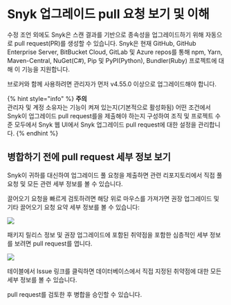 # Snyk 업그레이드 pull 요청 보기 및 이해

수정 조언 외에도 Snyk은 스캔 결과를 기반으로 종속성을 업그레이드하기 위해 자동으로 pull request(PR)를 생성할 수 있습니다. Snyk은 현재 GitHub, GitHub Enterprise Server, BitBucket Cloud, GitLab 및 Azure repos를 통해 npm, Yarn, Maven-Central, NuGet(C#), Pip 및 PyPI(Python), Bundler(Ruby) 프로젝트에 대해 이 기능을 지원합니다.

브로커와 함께 사용하려면 관리자가 먼저 v4.55.0 이상으로 업그레이드해야 합니다.

{% hint style="info" %}
**주의**\
관리자 및 계정 소유자는 기능이 켜져 있는지(기본적으로 활성화됨) 어떤 조건에서 Snyk이 업그레이드 pull request를을 제출해야 하는지 구성하여 조직 및 프로젝트 수준 모두에서 Snyk 웹 UI에서 Snyk 업그레이드 pull request에 대한 설정을 관리합니다.
{% endhint %}

## 병합하기 전에 pull request 세부 정보 보기

Snyk이 귀하를 대신하여 업그레이드 풀 요청을 제출하면 관련 리포지토리에서 직접 풀 요청 및 모든 관련 세부 정보를 볼 수 있습니다.

끌어오기 요청을 빠르게 검토하려면 해당 위로 마우스를 가져가면 권장 업그레이드 및 기타 끌어오기 요청 요약 세부 정보를 볼 수 있습니다:

![](../../../.gitbook/assets/uuid-3683a529-6856-d15d-c49c-ca7ed318500d-en.png)

패키지 릴리스 정보 및 권장 업그레이드에 포함된 취약점을 포함한 심층적인 세부 정보를 보려면 pull request를 엽니다.

![](../../../.gitbook/assets/uuid-508983f5-8844-c19f-a43e-5a65e4ffdae9-en.png)

테이블에서 Issue 링크를 클릭하면 데이터베이스에서 직접 지정된 취약점에 대한 모든 세부 정보를 볼 수 있습니다.

pull request를 검토한 후 병합을 승인할 수 있습니다.
